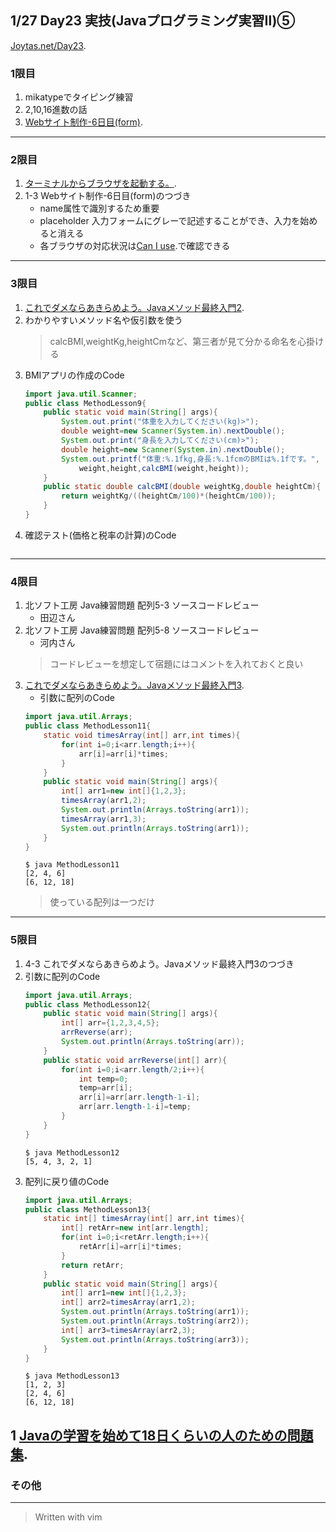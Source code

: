 ## 1/27 Day23 実技(Javaプログラミング実習Ⅱ)⑤
[Joytas.net/Day23](https://joytas.net/%e8%a8%93%e7%b7%b4/day23).
### 1限目
1. mikatypeでタイピング練習
2. 2,10,16進数の話
3. [Webサイト制作-6日目(form)](https://joytas.net/programming/website/website06).
---
### 2限目
1. [ターミナルからブラウザを起動する。](https://joytas.net/mac/open_browser_from_terminal).
1. 1-3 Webサイト制作-6日目(form)のつづき
	- name属性で識別するため重要
	- placeholder 入力フォームにグレーで記述することができ、入力を始めると消える  
	- 各ブラウザの対応状況は[Can I use](https://caniuse.com/#home).で確認できる
---
### 3限目
1. [これでダメならあきらめよう。Javaメソッド最終入門2](https://joytas.net/programming/java_last_method_2).
1. わかりやすいメソッド名や仮引数を使う
	> calcBMI,weightKg,heightCmなど、第三者が見て分かる命名を心掛ける
1. BMIアプリの作成のCode
	~~~java
	import java.util.Scanner;
	public class MethodLesson9{
		public static void main(String[] args){
			System.out.print("体重を入力してください(kg)>");
			double weight=new Scanner(System.in).nextDouble();
			System.out.print("身長を入力してください(cm)>");
			double height=new Scanner(System.in).nextDouble();
			System.out.printf("体重:%.1fkg,身長:%.1fcmのBMIは%.1fです。",
				weight,height,calcBMI(weight,height));
		}
		public static double calcBMI(double weightKg,double heightCm){
			return weightKg/((heightCm/100)*(heightCm/100));
		}
	}
	~~~
1. 確認テスト(価格と税率の計算)のCode
~~~java
~~~
---
### 4限目
1. 北ソフト工房 Java練習問題 配列5-3 ソースコードレビュー
	- 田辺さん
1. 北ソフト工房 Java練習問題 配列5-8 ソースコードレビュー
	- 河内さん
	> コードレビューを想定して宿題にはコメントを入れておくと良い
1. [これでダメならあきらめよう。Javaメソッド最終入門3](https://joytas.net/programming/java_last_method_3).
	- 引数に配列のCode
	~~~java
	import java.util.Arrays;
	public class MethodLesson11{
		static void timesArray(int[] arr,int times){
			for(int i=0;i<arr.length;i++){
				arr[i]=arr[i]*times;
			}
		}
		public static void main(String[] args){
			int[] arr1=new int[]{1,2,3};
			timesArray(arr1,2);
			System.out.println(Arrays.toString(arr1));
			timesArray(arr1,3);
			System.out.println(Arrays.toString(arr1));
		}
	}
	~~~
	~~~
	$ java MethodLesson11
	[2, 4, 6]
	[6, 12, 18]
	~~~
	> 使っている配列は一つだけ
---
### 5限目
1. 4-3 これでダメならあきらめよう。Javaメソッド最終入門3のつづき
1. 引数に配列のCode
	~~~java
	import java.util.Arrays;
	public class MethodLesson12{
		public static void main(String[] args){
			int[] arr={1,2,3,4,5};
			arrReverse(arr);
			System.out.println(Arrays.toString(arr));
		}
		public static void arrReverse(int[] arr){
			for(int i=0;i<arr.length/2;i++){
				int temp=0;
				temp=arr[i];
				arr[i]=arr[arr.length-1-i];
				arr[arr.length-1-i]=temp;
			}
		}
	}
	~~~
	~~~
	$ java MethodLesson12
	[5, 4, 3, 2, 1]
	~~~
1. 配列に戻り値のCode
	~~~java
	import java.util.Arrays;
	public class MethodLesson13{
		static int[] timesArray(int[] arr,int times){
			int[] retArr=new int[arr.length];
			for(int i=0;i<retArr.length;i++){
				retArr[i]=arr[i]*times;
			}
			return retArr;
		}
		public static void main(String[] args){
			int[] arr1=new int[]{1,2,3};
			int[] arr2=timesArray(arr1,2);
			System.out.println(Arrays.toString(arr1));
			System.out.println(Arrays.toString(arr2));
			int[] arr3=timesArray(arr2,3);
			System.out.println(Arrays.toString(arr3));
		}
	}
	~~~
	~~~
	$ java MethodLesson13
	[1, 2, 3]
	[2, 4, 6]
	[6, 12, 18]
	~~~
1 [Javaの学習を始めて18日くらいの人のための問題集](https://joytas.net/programming/java_basic_18).
---
### その他
---
> Written with vim
